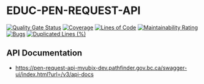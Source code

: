 # EDUC-PEN-REQUEST-API
[![Quality Gate Status](https://sonarcloud.io/api/project_badges/measure?project=bcgov_EDUC-PEN-REQUEST-API&metric=alert_status)](https://sonarcloud.io/dashboard?id=bcgov_EDUC-PEN-REQUEST-API)
[![Coverage](https://sonarcloud.io/api/project_badges/measure?project=bcgov_EDUC-PEN-REQUEST-API&metric=coverage)](https://sonarcloud.io/dashboard?id=bcgov_EDUC-PEN-REQUEST-API)
[![Lines of Code](https://sonarcloud.io/api/project_badges/measure?project=bcgov_EDUC-PEN-REQUEST-API&metric=ncloc)](https://sonarcloud.io/dashboard?id=bcgov_EDUC-PEN-REQUEST-API)
[![Maintainability Rating](https://sonarcloud.io/api/project_badges/measure?project=bcgov_EDUC-PEN-REQUEST-API&metric=sqale_rating)](https://sonarcloud.io/dashboard?id=bcgov_EDUC-PEN-REQUEST-API)
[![Bugs](https://sonarcloud.io/api/project_badges/measure?project=bcgov_EDUC-PEN-REQUEST-API&metric=bugs)](https://sonarcloud.io/dashboard?id=bcgov_EDUC-PEN-REQUEST-API)
[![Duplicated Lines (%)](https://sonarcloud.io/api/project_badges/measure?project=bcgov_EDUC-PEN-REQUEST-API&metric=duplicated_lines_density)](https://sonarcloud.io/dashboard?id=bcgov_EDUC-PEN-REQUEST-API)
## API Documentation
* https://pen-request-api-mvubjx-dev.pathfinder.gov.bc.ca/swagger-ui/index.html?url=/v3/api-docs

